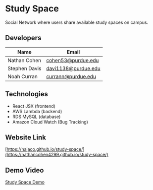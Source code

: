 # Study Space
Social Network where users share available study spaces on campus.

## Developers

|Name         |Email              |
|-------------|-------------------|
|Nathan Cohen |cohen53@purdue.edu |
|Stephen Davis|davi1138@purdue.edu|
|Noah Curran  |currann@purdue.edu |

## Technologies

- React JSX  (frontend)
- AWS Lambda (backend)
- RDS MySQL  (database)
- Amazon Cloud Watch (Bug Tracking)

## Website Link

[https://najaco.github.io/study-space/](https://nathancohen4299.github.io/study-space/)

## Demo Video

[Study Space Demo](https://youtu.be/BROAwzYWgk0)
